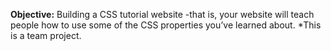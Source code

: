 **Objective:** Building a CSS tutorial website -that is, your website
will teach people how to use some of the CSS properties you’ve learned about. *This is a team project.


